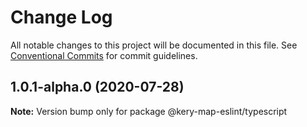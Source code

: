 # Change Log

All notable changes to this project will be documented in this file.
See [Conventional Commits](https://conventionalcommits.org) for commit guidelines.

## 1.0.1-alpha.0 (2020-07-28)

**Note:** Version bump only for package @kery-map-eslint/typescript

